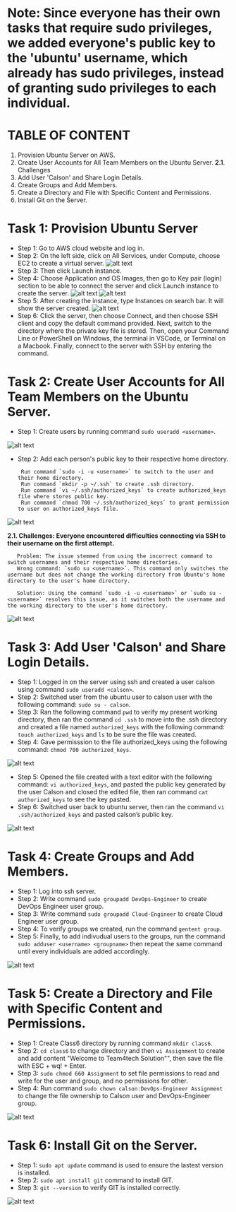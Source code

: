 # Note: Since everyone has their own tasks that require sudo privileges, we added everyone's public key to the 'ubuntu' username, which already has sudo privileges, instead of granting sudo privileges to each individual.

# TABLE OF CONTENT 
1. Provision Ubuntu Server on AWS.
2. Create User Accounts for All Team Members on the Ubuntu Server.
    **2.1**. Challenges
3. Add User 'Calson' and Share Login Details.
4. Create Groups and Add Members.
5. Create a Directory and File with Specific Content and Permissions.
6. Install Git on the Server.


# Task 1: Provision Ubuntu Server
+ Step 1: Go to AWS cloud website and log in.
+ Step 2: On the left side, click on All Services, under Compute, choose EC2 to create a virtual server.
 ![alt text](image.png)
+ Step 3: Then click Launch instance.
+ Step 4: Choose Application and OS Images, then go to Key pair (login) section to be able to connect the server and click Launch instance to create the server. 
 ![alt text](image-1.png)
 ![alt text](image-2.png)
+ Step 5: After creating the instance, type Instances on search bar. It will show the server created. 
 ![alt text](image-3.png)
+ Step 6: Click the server, then choose Connect, and then choose SSH client and copy the default command provided. Next, switch to the directory where the private key file is stored. Then, open your Command Line or PowerShell on Windows, the terminal in VSCode, or Terminal on a Macbook. Finally, connect to the server with SSH by entering the command.

# Task 2: Create User Accounts for All Team Members on the Ubuntu Server.
+ Step 1: Create users by running command `sudo useradd <username>`.

![alt text](image-4.png)

+ Step 2: Add each person's public key to their respective home directory. 
       
       Run command `sudo -i -u <username>` to switch to the user and their home directory.
       Run command `mkdir -p ~/.ssh` to create .ssh directory.
       Run command `vi ~/.ssh/authorized_keys` to create authorized_keys file where stores public key.
       Run command `chmod 700 ~/.ssh/authorized_keys` to grant permission to user on authorized_keys file.
 
![alt text](image-5.png)
 
**2.1. Challenges: Everyone encountered difficulties connecting via SSH to their username on the first attempt.**
       
       Problem: The issue stemmed from using the incorrect command to switch usernames and their respective home directories.
       Wrong command: `sudo su <username>`. This command only switches the username but does not change the working directory from Ubuntu's home directory to the user's home directory.
       
       Solution: Using the command `sudo -i -u <username>` or `sudo su - <username>` resolves this issue, as it switches both the username and the working directory to the user's home directory.
 
![alt text](image-6.png)

# Task 3: Add User 'Calson' and Share Login Details.
+ Step 1: Logged in on the server using ssh and created a user calson using command `sudo useradd <calson>`.
+ Step 2: Switched user from the ubuntu user to calson user with the following command: `sudo su - calson`.
+ Step 3: Ran the following command `pwd` to verify my present working directory, then ran the command `cd .ssh` to move into the .ssh directory and created a file named `authorized_keys` with the following command: `touch authorized_keys` and `ls` to be sure the file was created.
+ Step 4: Gave permisssion to the file authorized_keys using the following command: `chmod 700 authorized_keys`.

![alt text](image-7.png)

+ Step 5: Opened the file created with a text editor with the following command: `vi authorized_keys`, and pasted the public key generated by the user Calson and closed the edited file, then ran command `cat authorized_keys` to see the key pasted. 
+ Step 6: Switched user back to ubuntu server, then ran the command `vi .ssh/authorized_keys` and pasted calson’s public key.  

![alt text](image-8.png)

# Task 4: Create Groups and Add Members.
+ Step 1: Log into ssh server.
+ Step 2: Write command `sudo groupadd DevOps-Engineer` to create DevOps Engineer user group.
+ Step 3: Write command `sudo groupadd Cloud-Engineer` to create Cloud Engineer user group.
+ Step 4: To verify groups we created, run the command `gentent group`.
+ Step 5: Finally, to add indivudual users to the groups, run the command `sudo adduser <username> <groupname>` then repeat the same command until every individuals are added accordingly.
 
 ![alt text](image-9.png)

# Task 5: Create a Directory and File with Specific Content and Permissions.
+ Step 1: Create Class6 directory by running command `mkdir class6`.
+ Step 2: `cd class6` to change directory and then `vi Assignment` to create and add content "Welcome to Team4tech Solution"", then save the file with ESC + wq! + Enter.
+ Step 3: `sudo chmod 660 Assignment` to set file permissions to read and write for the user and group, and no permissions for other.
+ Step 4: Run command `sudo chown calson:DevOps-Engineer Assignment` to change the file ownership to Calson user and DevOps-Engineer group. 

![alt text](image-10.png)

# Task 6: Install Git on the Server.
+ Step 1: `sudo apt update` command is used to ensure the lastest version is installed.
+ Step 2: `sudo apt install git` command to install GIT.
+ Step 3: `git --version` to verify GIT is installed correctly. 
 
 ![alt text](image-11.png)
